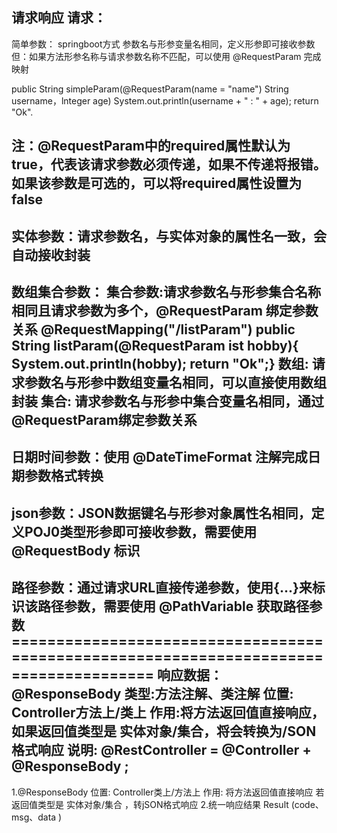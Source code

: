 请求响应
请求：
-------------------------
简单参数：
springboot方式
参数名与形参变量名相同，定义形参即可接收参数
但：如果方法形参名称与请求参数名称不匹配，可以使用 @RequestParam 完成映射

public String simpleParam(@RequestParam(name = "name") String username，lnteger age)
System.out.println(username + " : " + age);
return "Ok".

注：@RequestParam中的required属性默认为true，代表该请求参数必须传递，如果不传递将报错。如果该参数是可选的，可以将required属性设置为false
-----------------------------------------------------------------------------------
实体参数：请求参数名，与实体对象的属性名一致，会自动接收封装
-------------------------------------------------------------------------
数组集合参数：
集合参数:请求参数名与形参集合名称相同且请求参数为多个，@RequestParam 绑定参数关系
@RequestMapping("/listParam")
public String listParam(@RequestParam ist<String> hobby){
System.out.println(hobby);
return "Ok";}
数组: 请求参数名与形参中数组变量名相同，可以直接使用数组封装
集合: 请求参数名与形参中集合变量名相同，通过@RequestParam绑定参数关系
--------------------------------------------------------------------
日期时间参数：使用 @DateTimeFormat 注解完成日期参数格式转换
----------------------------------------------------------
json参数：JSON数据键名与形参对象属性名相同，定义POJ0类型形参即可接收参数，需要使用 @RequestBody 标识
---------------------------------------------------------
路径参数：通过请求URL直接传递参数，使用{...}来标识该路径参数，需要使用 @PathVariable 获取路径参数======================================================================================
响应数据：@ResponseBody
类型:方法注解、类注解
位置: Controller方法上/类上
作用:将方法返回值直接响应，如果返回值类型是 实体对象/集合，将会转换为/SON格式响应
说明: @RestController = @Controller + @ResponseBody ;
-----------------------------------------------------
1.@ResponseBody
位置: Controller类上/方法上
作用: 将方法返回值直接响应
若返回值类型是 实体对象/集合 ，转jSON格式响应
2.统一响应结果
Result (code、msg、data )